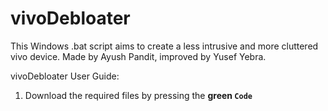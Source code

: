 # vivoDebloater
This Windows .bat script aims to create a less intrusive and more cluttered vivo device.
Made by Ayush Pandit, improved by Yusef Yebra.

vivoDebloater User Guide:
1. Download the required files by pressing the <b>green `Code`
